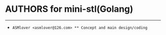 # **AUTHORS for mini-stl(Golang)** #
***


* `ASMlover <asmlover@126.com> ** Concept and main design/coding`
